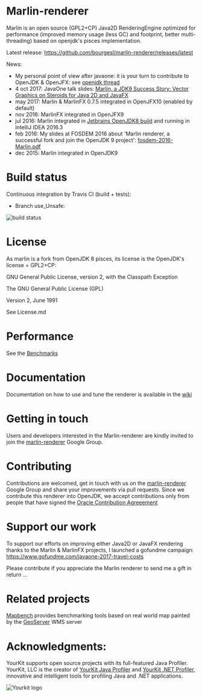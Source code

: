 Marlin-renderer
===============

Marlin is an open source (GPL2+CP) Java2D RenderingEngine optimized for performance (improved memory usage (less GC) and footprint, better multi-threading) based on openjdk's pisces implementation.

Latest release: https://github.com/bourgesl/marlin-renderer/releases/latest

News:
* My personal point of view after javaone: it is your turn to contribute to OpenJDK & OpenJFX: see [openjdk thread](http://mail.openjdk.java.net/pipermail/openjfx-dev/2017-October/020900.html)
* 4 oct 2017: JavaOne talk slides: [Marlin, a JDK9 Success Story: Vector Graphics on Steroids for Java 2D and JavaFX](https://github.com/bourgesl/bourgesl.github.io/raw/master/javaone2017/slides/javaone-marlin-talk.pdf)
* may 2017: Marlin & MarlinFX 0.7.5 integrated in OpenJFX10 (enabled by default)
* nov 2016: MarlinFX integrated in OpenJFX9
* jul 2016: Marlin integrated in [Jetbrains OpenJDK8 build](https://github.com/JetBrains/jdk8u) and running in IntelliJ IDEA 2016.3
* feb 2016: My slides at FOSDEM 2016 about 'Marlin renderer, a successful fork and join the OpenJDK 9 project': [fosdem-2016-Marlin.pdf](https://bourgesl.github.io/fosdem-2016/slides/fosdem-2016-Marlin.pdf)
* dec 2015: Marlin integrated in OpenJDK9


Build status
============
Continuous integration by Travis CI (build + tests):

   * Branch use_Unsafe: 
<img src="https://travis-ci.org/bourgesl/marlin-renderer.svg?branch=use_Unsafe" alt="build status"/>


License
=======

As marlin is a fork from OpenJDK 8 pisces, its license is the OpenJDK's license = GPL2+CP:

GNU General Public License, version 2,
with the Classpath Exception

The GNU General Public License (GPL)

Version 2, June 1991

See License.md


Performance
===========

See the [Benchmarks](https://github.com/bourgesl/marlin-renderer/wiki/Benchmarks)


Documentation
=============
Documentation on how to use and tune the renderer is available in the [wiki]( https://github.com/bourgesl/marlin-renderer/wiki)


Getting in touch
================

Users and developers interested in the Marlin-renderer are kindly invited to join the [marlin-renderer](https://groups.google.com/forum/#!forum/marlin-renderer) Google Group.


Contributing
============

Contributions are welcomed, get in touch with us on the [marlin-renderer](https://groups.google.com/forum/#!forum/marlin-renderer) Google Group and share your improvements via pull requests. 
Since we contribute this renderer into OpenJDK, we accept contributions only from people that have signed the [Oracle Contribution Agreeement](http://www.oracle.com/technetwork/community/oca-486395.html)


Support our work
================

To support our efforts on improving either Java2D or JavaFX rendering thanks to the Marlin & MarlinFX projects, I launched a gofundme campaign: https://www.gofundme.com/javaone-2017-travel-costs

Please contribute if you appreciate the Marlin renderer to send me a gift in return ...


Related projects
================

[Mapbench](https://github.com/bourgesl/mapbench) provides benchmarking tools based on real world map painted by the [GeoServer](http://geoserver.org/) WMS server

Acknowledgments:
================

YourKit supports open source projects with its full-featured Java Profiler.
YourKit, LLC is the creator of <a href="https://www.yourkit.com/java/profiler/">YourKit Java Profiler</a>
and <a href="https://www.yourkit.com/.net/profiler/">YourKit .NET Profiler</a>,
innovative and intelligent tools for profiling Java and .NET applications.

<img src="https://www.yourkit.com/images/yklogo.png" alt="Yourkit logo">
